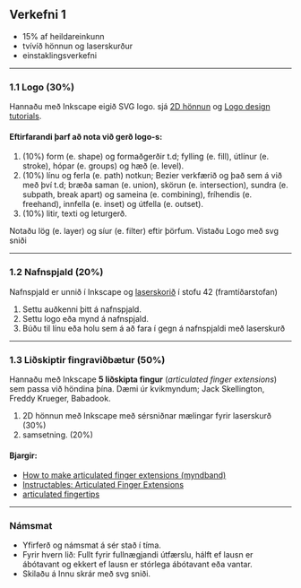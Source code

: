 ## Verkefni 1 

- 15% af heildareinkunn
- tvívíð hönnun og laserskurður
- einstaklingsverkefni

---

### 1.1 Logo (30%)
Hannaðu með Inkscape eigið SVG logo. sjá [2D hönnun](https://github.com/VESM1VS/AFANGI/wiki/2D-h%C3%B6nnun) og [Logo design tutorials](https://www.youtube.com/playlist?list=PLynG8gQD-n8DUEHPGKj3fgQUSwIYyU7dk). 

#### Eftirfarandi þarf að nota við gerð logo-s:

1. (10%) form (e. shape) og formaðgerðir t.d; fylling (e. fill), útlínur (e. stroke), hópar (e. groups) og hæð (e. level).
1. (10%) línu og ferla (e. path) notkun; Bezier verkfærið og það sem á við með því t.d; bræða saman (e. union), skörun (e. intersection), sundra (e. subpath, break apart) og sameina (e. combining), fríhendis (e. freehand), innfella (e. inset) og útfella (e. outset).
1. (10%) litir, texti og leturgerð.

Notaðu lög (e. layer) og síur (e. filter) eftir þörfum. Vistaðu Logo með svg sniði

---

### 1.2 Nafnspjald (20%)

Nafnspjald er unnið í Inkscape og [laserskorið](https://github.com/VESM1VS/AFANGI/wiki/Laserskur%C3%B0ur) í stofu 42 (framtíðarstofan)

1. Settu auðkenni þitt á nafnspjald.
1. Settu logo eða mynd á nafnspjald. 
3. Búðu til línu eða holu sem á að fara í gegn á nafnspjaldi með laserskurð
  
---

### 1.3 Liðskiptir fingraviðbætur (50%)

Hannaðu með Inkscape **5 liðskipta fingur** (_articulated finger extensions_) sem passa við höndina þína. Dæmi úr kvikmyndum; Jack Skellington, Freddy Krueger, Babadook.

1. 2D hönnun með Inkscape með sérsniðnar mælingar fyrir laserskurð (30%)
1. samsetning. (20%)

#### Bjargir: 
- [How to make articulated finger extensions (myndband)](https://www.youtube.com/watch?v=pbQuFWxneUk&ab_channel=GaryFay)
- [Instructables: Articulated Finger Extensions](https://www.instructables.com/Articulated-Finger-Extensions/)
- [articulated fingertips](https://forums.stanwinstonschool.com/discussion/3231/articulated-fingertips)

---

### Námsmat 
- Yfirferð og námsmat á sér stað í tíma.
- Fyrir hvern lið: Fullt fyrir fullnægjandi útfærslu, hálft ef lausn er ábótavant og ekkert ef lausn er stórlega ábótavant eða vantar.
- Skilaðu á Innu skrár með svg sniði.
